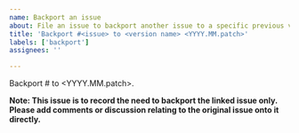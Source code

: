 ```yaml
---
name: Backport an issue
about: File an issue to backport another issue to a specific previous version.
title: 'Backport #<issue> to <version name> <YYYY.MM.patch>'
labels: ['backport']
assignees: ''

---
```


<!--

Please set the issue number in the title and the description. <version name> should be the full name of the version (e.g. "Spotted Wakerobin" or "Prairie Trillium"), and <YYYY.MM.patch> should be the calendar version of the release with the name, followed by the patch version we are targeting this issue for (e.g. 2022.07.2 or 2022.02.4).

Please also add this issue to the milestone titled "Patch <YYYY.MM.patch>". If one is not created for that patch, please tag @MariaSemple or @mikebessuille.

-->

Backport #<issue> to <version name> <YYYY.MM.patch>.

**Note: This issue is to record the need to backport the linked issue only. Please add comments or discussion relating to the original issue onto it directly.**

